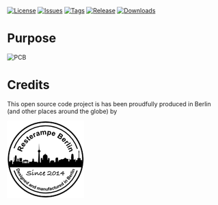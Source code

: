 [![License](https://img.shields.io/badge/License-CC%20BY--NC%204.0-lightgrey.svg)](https://creativecommons.org/licenses/by-nc/4.0/)
[![Issues](https://img.shields.io/github/issues/resterampeberlin/#PROJECT#)](https://github.com/resterampeberlin/#PROJECT#/issues)
[![Tags](https://img.shields.io/github/v/tag/resterampeberlin/#PROJECT#)](https://github.com/resterampeberlin/#PROJECT#/tags)
[![Release](https://img.shields.io/github/v/release/resterampeberlin/#PROJECT#)](https://github.com/resterampeberlin/#PROJECT#.git)
[![Downloads](https://img.shields.io/github/downloads/resterampeberlin/#PROJECT#/total)](https://github.com/resterampeberlin/#PROJECT#.git)
              
# Purpose

![PCB](img/#PROJECT#.png)

# Credits

This open source code project is has been proudfully produced in Berlin (and other places around the globe) by

![Logo](img/Logo180x180.png)

